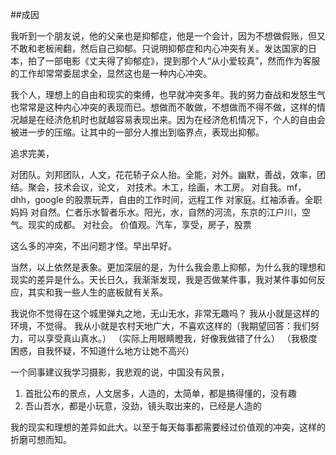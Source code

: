 ##成因

我听到一个朋友说，他的父亲也是抑郁症，他是一个会计，因为不想做假账，但又不敢和老板闹翻，然后自己抑郁。只说明抑郁症和内心冲突有关。发达国家的日本，拍了一部电影《丈夫得了抑郁症》，提到那个人“从小爱较真”，然而作为客服的工作却常常委屈求全，显然这也是一种内心冲突。

我个人，理想上的自由和现实的束缚，也早就冲突多年。我的努力奋战和发怒生气也常常是这种内心冲突的表现而已。想做而不敢做，不想做而不得不做，这样的情况越是在经济危机时也就越容易表现出来。因为在经济危机情况下，个人的自由会被进一步的压缩。让其中的一部分人推出到临界点，表现出抑郁。

追求完美，

对团队。刘邦团队，人文，花花轿子众人抬。全能，对外。幽默，善战，效率，团结。聚会，技术会议，论文，
对技术。木工，绘画，木工房。
对自我。mf，dhh，google 的股票玩弄，自由的工作时间，远程工作
对家庭。红袖添香。全职妈妈
对自然。仁者乐水智者乐水。阳光，水，自然的河流，东京的江户川，空气。现实的成都。
对社会。
价值观。汽车，享受，房子，股票

这么多的冲突，不出问题才怪。早出早好。

当然，以上依然是表象。更加深层的是，为什么我会患上抑郁，为什么我的理想和现实的差异是什么。天长日久，我渐渐发现，我是否做某件事，我对某件事如何反应，其实和我一些人生的底板就有关系。

我说你不觉得在这个城里弹丸之地，无山无水，非常无趣吗？
    我从小就是这样的环境，不觉得。
我从小就是农村天地广大，不喜欢这样的（我期望回答：我们努力，可以享受真山真水。）
    （实际上用眼睛瞪我，好像我做错了什么）
（我极度困惑，自我怀疑，不知道什么地方让她不高兴）

一个同事建议我学习摄影，我悲观的说，中国没有风景，
1. 首批公布的景点，人文居多，人造的，太简单，都是搞得懂的，没有趣
2. 吾山吾水，都是小玩意，没劲，镜头取出来的，已经是人造的

我的现实和理想的差异如此大。以至于每天每事都需要经过价值观的冲突，这样的折磨可想而知。